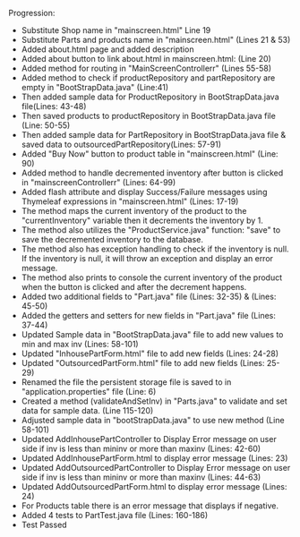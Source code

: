  Progression:



- Substitute Shop name in "mainscreen.html" Line 19
- Substitute Parts and products name in "mainscreen.html" (Lines 21 & 53)
- Added about.html page and added description
- Added about button to link about.html in mainscreen.html: (Line 20)
- Added method for routing in "MainScreenControllerr" (Lines 55-58)
- Added method to check if productRepository and partRepository are empty in "BootStrapData.java" (Line:41)
- Then added sample data for ProductRepository in BootStrapData.java file(Lines: 43-48)
- Then saved products to productRepository in BootStrapData.java file (Line: 50-55)
- Then added sample data for PartRepository in BootStrapData.java file & saved data to outsourcedPartRepository(Lines: 57-91)
- Added "Buy Now" button to product table in "mainscreen.html" (Line: 90)
- Added method to handle decremented inventory after button is clicked in "mainscreenControllerr" (Lines: 64-99)
- Added flash attribute and display Success/Failure messages using Thymeleaf expressions in "mainscreen.html" (Lines: 17-19)
- The method maps the current inventory of the product to the "currentInventory" variable then it decrements the inventory by 1.
- The method also utilizes the "ProductService.java" function: "save" to save the decremented inventory to the database.
- The method also has exception handling to check if the inventory is null. If the inventory is null, it will throw an exception and display an error message.
- The method also prints to console the current inventory of the product when the button is clicked and after the decrement happens.
- Added two additional fields to "Part.java" file (Lines: 32-35) & (Lines: 45-50)
- Added the getters and setters for new fields in "Part.java" file (Lines: 37-44)
- Updated Sample data in "BootStrapData.java" file to add new values to min and max inv (Lines: 58-101)
- Updated "InhousePartForm.html" file to add new fields (Lines: 24-28)
- Updated "OutsourcedPartForm.html" file to add new fields (Lines: 25-29)
- Renamed the file the persistent storage file is saved to in "application.properties" file (Line: 6)
- Created a method (validateAndSetInv) in "Parts.java" to validate and set data for sample data. (Line 115-120)
- Adjusted sample data in "bootStrapData.java" to use new method (Line 58-101)
- Updated AddInhousePartController to Display Error message on user side if inv is less than mininv or more than maxinv (Lines: 42-60)
- Updated AddInhousePartForm.html to display error message (Lines: 23)
- Updated AddOutsourcedPartController to Display Error message on user side if inv is less than mininv or more than maxinv (Lines: 44-63)
- Updated AddOutsourcedPartForm.html to display error message (Lines: 24)
- For Products table there is an error message that displays if negative.
- Added 4 tests to PartTest.java file (Lines: 160-186)
- Test Passed


